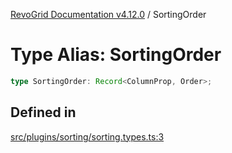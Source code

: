 [RevoGrid Documentation v4.12.0](README.md) / SortingOrder

# Type Alias: SortingOrder

```ts
type SortingOrder: Record<ColumnProp, Order>;
```

## Defined in

[src/plugins/sorting/sorting.types.ts:3](https://github.com/revolist/revogrid/blob/282605c6faa8e6a115a4a8c5b8668e14fed605a0/src/plugins/sorting/sorting.types.ts#L3)
